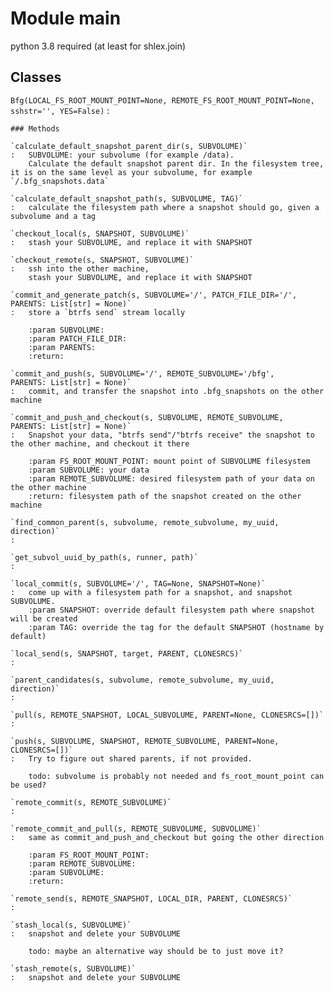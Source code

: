 Module main
===========
python 3.8 required (at least for shlex.join)

Classes
-------

`Bfg(LOCAL_FS_ROOT_MOUNT_POINT=None, REMOTE_FS_ROOT_MOUNT_POINT=None, sshstr='', YES=False)`
:   

    ### Methods

    `calculate_default_snapshot_parent_dir(s, SUBVOLUME)`
    :   SUBVOLUME: your subvolume (for example /data).
        Calculate the default snapshot parent dir. In the filesystem tree, it is on the same level as your subvolume, for example `/.bfg_snapshots.data`

    `calculate_default_snapshot_path(s, SUBVOLUME, TAG)`
    :   calculate the filesystem path where a snapshot should go, given a subvolume and a tag

    `checkout_local(s, SNAPSHOT, SUBVOLUME)`
    :   stash your SUBVOLUME, and replace it with SNAPSHOT

    `checkout_remote(s, SNAPSHOT, SUBVOLUME)`
    :   ssh into the other machine,
        stash your SUBVOLUME, and replace it with SNAPSHOT

    `commit_and_generate_patch(s, SUBVOLUME='/', PATCH_FILE_DIR='/', PARENTS: List[str] = None)`
    :   store a `btrfs send` stream locally
        
        :param SUBVOLUME:
        :param PATCH_FILE_DIR:
        :param PARENTS:
        :return:

    `commit_and_push(s, SUBVOLUME='/', REMOTE_SUBVOLUME='/bfg', PARENTS: List[str] = None)`
    :   commit, and transfer the snapshot into .bfg_snapshots on the other machine

    `commit_and_push_and_checkout(s, SUBVOLUME, REMOTE_SUBVOLUME, PARENTS: List[str] = None)`
    :   Snapshot your data, "btrfs send"/"btrfs receive" the snapshot to the other machine, and checkout it there
        
        :param FS_ROOT_MOUNT_POINT: mount point of SUBVOLUME filesystem
        :param SUBVOLUME: your data
        :param REMOTE_SUBVOLUME: desired filesystem path of your data on the other machine
        :return: filesystem path of the snapshot created on the other machine

    `find_common_parent(s, subvolume, remote_subvolume, my_uuid, direction)`
    :

    `get_subvol_uuid_by_path(s, runner, path)`
    :

    `local_commit(s, SUBVOLUME='/', TAG=None, SNAPSHOT=None)`
    :   come up with a filesystem path for a snapshot, and snapshot SUBVOLUME.
        :param SNAPSHOT: override default filesystem path where snapshot will be created
        :param TAG: override the tag for the default SNAPSHOT (hostname by default)

    `local_send(s, SNAPSHOT, target, PARENT, CLONESRCS)`
    :

    `parent_candidates(s, subvolume, remote_subvolume, my_uuid, direction)`
    :

    `pull(s, REMOTE_SNAPSHOT, LOCAL_SUBVOLUME, PARENT=None, CLONESRCS=[])`
    :

    `push(s, SUBVOLUME, SNAPSHOT, REMOTE_SUBVOLUME, PARENT=None, CLONESRCS=[])`
    :   Try to figure out shared parents, if not provided.
        
        todo: subvolume is probably not needed and fs_root_mount_point can be used?

    `remote_commit(s, REMOTE_SUBVOLUME)`
    :

    `remote_commit_and_pull(s, REMOTE_SUBVOLUME, SUBVOLUME)`
    :   same as commit_and_push_and_checkout but going the other direction
        
        :param FS_ROOT_MOUNT_POINT:
        :param REMOTE_SUBVOLUME:
        :param SUBVOLUME:
        :return:

    `remote_send(s, REMOTE_SNAPSHOT, LOCAL_DIR, PARENT, CLONESRCS)`
    :

    `stash_local(s, SUBVOLUME)`
    :   snapshot and delete your SUBVOLUME
        
        todo: maybe an alternative way should be to just move it?

    `stash_remote(s, SUBVOLUME)`
    :   snapshot and delete your SUBVOLUME